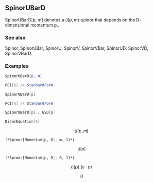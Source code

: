 ##  SpinorUBarD 

SpinorUBarD[p, m] denotes a $\bar{u}(p,m)$-spinor that depends on the $\text{D}$-dimensional momentum $\text{p}$..

###  See also 

Spinor, SpinorUBar, SpinorU, SpinorV, SpinorVBar, SpinorUD, SpinorVD, SpinorVBarD.

###  Examples 

```mathematica
SpinorUBarD[p, m] 
 
FCI[%] // StandardForm 
 
SpinorUBarD[p] 
 
FCI[%] // StandardForm 
 
SpinorUBarD[p] . GSD[p] 
 
DiracEquation[%]
```

$$\bar{u}(p,m)$$

```
(*Spinor[Momentum[p, D], m, 1]*)
```

$$\bar{u}(p)$$

```
(*Spinor[Momentum[p, D], 0, 1]*)
```

$$\bar{u}(p).(\gamma \cdot p)$$

$$0$$